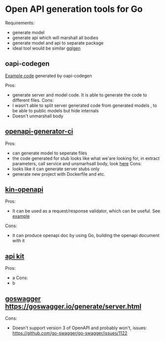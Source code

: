 # Open API generation tools for Go

Requirements:
- generate model
- generate api which will marshall all bodies
- generate model and api to separate package
- ideal tool would be similar [gqlgen](gqlgen.com/)

## oapi-codegen
[Example code](./internal/oapi-codegen/openapi_server.gen.go) generated by oapi-codegen

Pros:
- generate server and model code. It is able to generate the code to different files.
Cons:
- I wasn't able to split server generated code from generated models , to be able to public models but hide internals
- Doesn't unmarshall body

## [openapi-generator-ci](https://openapi-generator.tech/)

Pros:
- can generate model to seperate files
- the code generated for stub looks like what we'are looking for, in extract parameters, call service and unsmarhsall body, look [here](./internal/server/openaapigenerator/go/api_default.go)
Cons:
- looks like it can generate server stubs only
- generate new project with Dockerfile and etc.

## [kin-openapi](github.com/getkin/kin-openapi/openapi3)

Pros:
- It can be used as a request/response validator, which can be useful. See [example](./cmd/kin/main.go)

Cons:
- it can produce openapi doc by using Go, building the openapi document with it

## [api kit](https://github.com/ExperienceOne/apikit)

Pros:
- a
Cons:
- b

## [goswagger](https://goswagger.io) https://goswagger.io/generate/server.html

Cons:
- Doesn't support version 3 of OpenAPI and probably won't, issues: https://github.com/go-swagger/go-swagger/issues/1122

